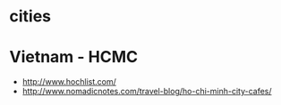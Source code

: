 # cities

# Vietnam - HCMC
- http://www.hochlist.com/
- http://www.nomadicnotes.com/travel-blog/ho-chi-minh-city-cafes/
